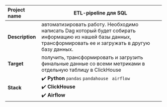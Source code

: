 Project name        |	ETL-pipeline для SQL        |
:---                |---        |
**Description**     |  автоматизировать работу. Необходимо написать Dag который будет собирать информацию из нашей базы данных, трансформировать ее и загружать в другую базу данных.         |
**Target**          |  получить, трансформировать и загрузить финальные данные со всеми метриками в отдельную таблицу в ClickHouse          |
**Stack**           | :heavy_check_mark: **Python** `pandas` `pandahouse ` `airflow` </br> :heavy_check_mark: **ClickHouse** </br> :heavy_check_mark: **Airflow**            |
